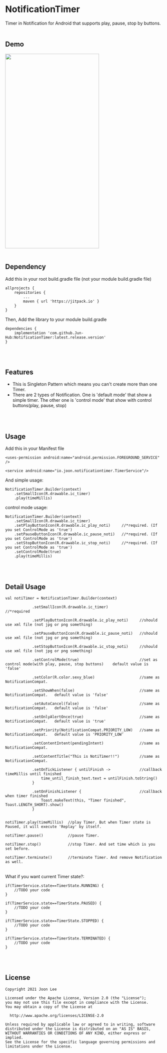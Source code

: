 # NotificationTimer
Timer in Notification for Android that supports play, pause, stop by buttons.
</br>
</br>

Demo
-------

<img src="https://user-images.githubusercontent.com/54348567/107766943-98fa2c00-6d77-11eb-9f93-ca6432d54d2f.gif" width="300" height="620">
</br>
</br>

Dependency
--------------
Add this in your root build.gradle file (not your module build.gradle file)

	allprojects {
		repositories {
			...
			maven { url 'https://jitpack.io' }
		}
	}

Then, Add the library to your module build.gradle

    dependencies {
        implementation 'com.github.Jun-Hub:NotificationTimer:latest.release.version'
    }
  
</br>
</br>

Features
----------------
* This is Singleton Pattern which means you can't create more than one Timer.
* There are 2 types of Notification. One is 'default mode' that show a simple timer. The other one is 'control mode' that show with control buttons(play, pause, stop)

</br>
</br>

Usage
--------------
Add this in your Manifest file

    <uses-permission android:name="android.permission.FOREGROUND_SERVICE" />
    
    <service android:name="io.joon.notificationtimer.TimerService"/>

And simple usage:


    NotificationTimer.Builder(context)
        .setSmallIcon(R.drawable.ic_timer)
        .play(timeMillis)
            
control mode usage:

    NotificationTimer.Builder(context)
        .setSmallIcon(R.drawable.ic_timer)
        .setPlayButtonIcon(R.drawable.ic_play_noti)     //*required. (If you set ControlMode as 'true')
        .setPauseButtonIcon(R.drawable.ic_pause_noti)   //*required. (If you set ControlMode as 'true')
        .setStopButtonIcon(R.drawable.ic_stop_noti)     //*required. (If you set ControlMode as 'true')
        .setControlMode(true)
        .play(timeMillis)

</br>
</br>

Detail Usage
------------------
    val notiTimer = NotificationTimer.Builder(context)
    
                .setSmallIcon(R.drawable.ic_timer)              //*required
                
                .setPlayButtonIcon(R.drawable.ic_play_noti)     //should use xml file (not jpg or png something)
                
                .setPauseButtonIcon(R.drawable.ic_pause_noti)   //should use xml file (not jpg or png something)
                
                .setStopButtonIcon(R.drawable.ic_stop_noti)     //should use xml file (not jpg or png something)
		
                .setControlMode(true)                           //set as control mode(with play, pause, stop buttons)    default value is 'false'
                
                .setColor(R.color.sexy_blue)                    //same as NotificationCompat.
                
                .setShowWhen(false)                             //same as NotificationCompat.   default value is 'false'
                
                .setAutoCancel(false)                           //same as NotificationCompat.   default value is 'false'
                
                .setOnlyAlertOnce(true)                         //same as NotificationCompat.   default value is 'true'
                
                .setPriority(NotificationCompat.PRIORITY_LOW)   //same as NotificationCompat.   default value is 'PRIORITY_LOW'
                
                .setContentIntent(pendingIntent)                //same as NotificationCompat.
                
                .setContentTitle("This is NotiTimer!!")         //same as NotificationCompat. 
                
                .setOnTickListener { untilFinish ->             //callback timeMillis until finished
                    time_until_finish_text.text = untilFinish.toString() 
                }
                
                .setOnFinishListener {                          //callback when timer finished
                    Toast.makeText(this, "Timer finished", Toast.LENGTH_SHORT).show() 
                }
                    
                    
    notiTimer.play(timeMillis)  //play Timer. But when Timer state is Paused, it will execute 'Replay' by itself.
    
    notiTimer.pause()           //pause Timer.
    
    notiTimer.stop()            //stop Timer. And set time which is you set before.
    
    notiTimer.terminate()       //terminate Timer. And remove Notification as well.
    
</br>
What if you want current Timer state?:


    if(TimerService.state==TimerState.RUNNING) {
        //TODO your code
    }
    
    if(TimerService.state==TimerState.PAUSED) {
        //TODO your code
    }
    
    if(TimerService.state==TimerState.STOPPED) {
        //TODO your code
    }
    
    if(TimerService.state==TimerState.TERMINATED) {
        //TODO your code
    }

</br>
</br>

License
-----------

    Copyright 2021 Joon Lee

    Licensed under the Apache License, Version 2.0 (the "License");
    you may not use this file except in compliance with the License.
    You may obtain a copy of the License at

      http://www.apache.org/licenses/LICENSE-2.0

    Unless required by applicable law or agreed to in writing, software
    distributed under the License is distributed on an "AS IS" BASIS,
    WITHOUT WARRANTIES OR CONDITIONS OF ANY KIND, either express or implied.
    See the License for the specific language governing permissions and
    limitations under the License.
